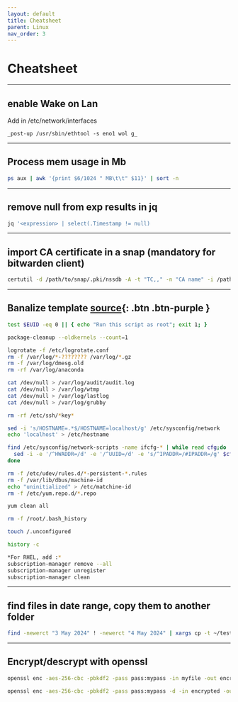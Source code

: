 ```yaml
---
layout: default
title: Cheatsheet
parent: Linux
nav_order: 3
---
```


# Cheatsheet

___

## enable Wake on Lan

Add in /etc/network/interfaces
```
_post-up /usr/sbin/ethtool -s eno1 wol g_
```

___

## Process mem usage in Mb
```bash
ps aux | awk '{print $6/1024 " MB\t\t" $11}' | sort -n
```

___

## remove null from exp results in jq
```bash
jq '<expression> | select(.Timestamp != null)
```

___

## import CA certificate in a snap (mandatory for bitwarden client)
```bash
certutil -d /path/to/snap/.pki/nssdb -A -t "TC,," -n "CA name" -i /path/to/cert
```

___

## Banalize template <span class="fs-1">[source](https://lofic.github.io/tips/linux-banalize.html){: .btn .btn-purple }</span>
```bash
test $EUID -eq 0 || { echo "Run this script as root"; exit 1; }

package-cleanup --oldkernels --count=1

logrotate -f /etc/logrotate.conf
rm -f /var/log/*-???????? /var/log/*.gz
rm -f /var/log/dmesg.old
rm -rf /var/log/anaconda

cat /dev/null > /var/log/audit/audit.log
cat /dev/null > /var/log/wtmp
cat /dev/null > /var/log/lastlog
cat /dev/null > /var/log/grubby

rm -rf /etc/ssh/*key*

sed -i 's/HOSTNAME=.*$/HOSTNAME=localhost/g' /etc/sysconfig/network
echo 'localhost' > /etc/hostname

find /etc/sysconfig/network-scripts -name ifcfg-* | while read cfg;do
  sed -i -e '/^HWADDR=/d' -e '/^UUID=/d' -e 's/^IPADDR=/#IPADDR=/g' $cfg
done

rm -f /etc/udev/rules.d/*-persistent-*.rules
rm -f /var/lib/dbus/machine-id
echo "uninitialized" > /etc/matchine-id
rm -f /etc/yum.repo.d/*.repo

yum clean all

rm -f /root/.bash_history

touch /.unconfigured

history -c

*For RHEL, add :*
subscription-manager remove --all
subscription-manager unregister
subscription-manager clean
```

___

## find files in date range, copy them to another folder
```bash
find -newerct "3 May 2024" ! -newerct "4 May 2024" | xargs cp -t ~/test
```

___

## Encrypt/descrypt with openssl
```bash
openssl enc -aes-256-cbc -pbkdf2 -pass pass:mypass -in myfile -out encrypted
```
```bash
openssl enc -aes-256-cbc -pbkdf2 -pass pass:mypass -d -in encrypted -out decrypted
```
